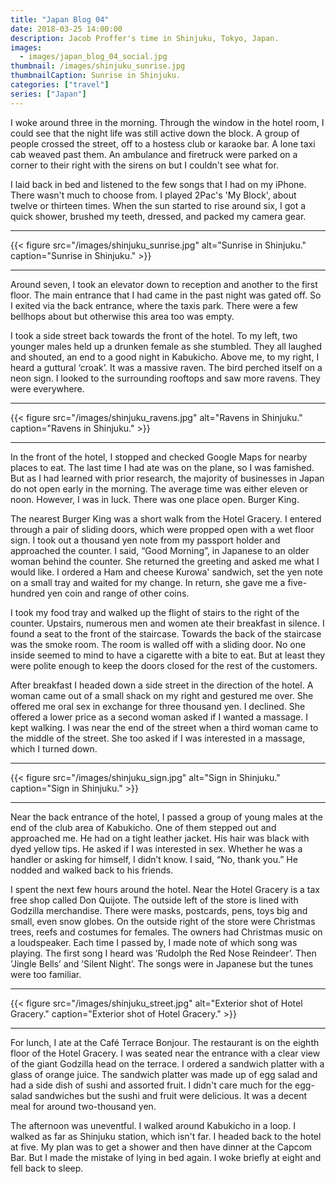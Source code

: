 ```yaml
---
title: "Japan Blog 04"
date: 2018-03-25 14:00:00
description: Jacob Proffer's time in Shinjuku, Tokyo, Japan.
images:
  - images/japan_blog_04_social.jpg
thumbnail: /images/shinjuku_sunrise.jpg
thumbnailCaption: Sunrise in Shinjuku.
categories: ["travel"]
series: ["Japan"]
---
```


I woke around three in the morning. Through the window in the hotel room, I could see that the night life was still active down the block. A group of people crossed the street, off to a hostess club or karaoke bar. A lone taxi cab weaved past them. An ambulance and firetruck were parked on a corner to their right with the sirens on but I couldn't see what for.

I laid back in bed and listened to the few songs that I had on my iPhone. There wasn't much to choose from. I played 2Pac's 'My Block', about twelve or thirteen times. When the sun started to rise around six, I got a quick shower, brushed my teeth, dressed, and packed my camera gear.

---

{{< figure src="/images/shinjuku_sunrise.jpg" alt="Sunrise in Shinjuku." caption="Sunrise in Shinjuku." >}}

---

Around seven, I took an elevator down to reception and another to the first floor. The main entrance that I had came in the past night was gated off. So I exited via the back entrance, where the taxis park. There were a few bellhops about but otherwise this area too was empty.

I took a side street back towards the front of the hotel. To my left, two younger males held up a drunken female as she stumbled. They all laughed and shouted, an end to a good night in Kabukicho. Above me, to my right, I heard a guttural ‘croak’. It was a massive raven. The bird perched itself on a neon sign. I looked to the surrounding rooftops and saw more ravens. They were everywhere.

---

{{< figure src="/images/shinjuku_ravens.jpg" alt="Ravens in Shinjuku." caption="Ravens in Shinjuku." >}}

---

In the front of the hotel, I stopped and checked Google Maps for nearby places to eat. The last time I had ate was on the plane, so I was famished. But as I had learned with prior research, the majority of businesses in Japan do not open early in the morning. The average time was either eleven or noon. However, I was in luck. There was one place open. Burger King.

The nearest Burger King was a short walk from the Hotel Gracery. I entered through a pair of sliding doors, which were propped open with a wet floor sign. I took out a thousand yen note from my passport holder and approached the counter. I said, “Good Morning”, in Japanese to an older woman behind the counter. She returned the greeting and asked me what I would like. I ordered a Ham and cheese Kurowa' sandwich, set the yen note on a small tray and waited for my change. In return, she gave me a five-hundred yen coin and range of other coins.

I took my food tray and walked up the flight of stairs to the right of the counter. Upstairs, numerous men and women ate their breakfast in silence. I found a seat to the front of the staircase. Towards the back of the staircase was the smoke room. The room is walled off with a sliding door. No one inside seemed to mind to have a cigarette with a bite to eat. But at least they were polite enough to keep the doors closed for the rest of the customers.

After breakfast I headed down a side street in the direction of the hotel. A woman came out of a small shack on my right and gestured me over. She offered me oral sex in exchange for three thousand yen. I declined. She offered a lower price as a second woman asked if I wanted a massage. I kept walking. I was near the end of the street when a third woman came to the middle of the street. She too asked if I was interested in a massage, which I turned down.

---

{{< figure src="/images/shinjuku_sign.jpg" alt="Sign in Shinjuku." caption="Sign in Shinjuku." >}}

---

Near the back entrance of the hotel, I passed a group of young males at the end of the club area of Kabukicho. One of them stepped out and approached me. He had on a tight leather jacket. His hair was black with dyed yellow tips. He asked if I was interested in sex. Whether he was a handler or asking for himself, I didn’t know. I said, “No, thank you.” He nodded and walked back to his friends.

I spent the next few hours around the hotel. Near the Hotel Gracery is a tax free shop called Don Quijote. The outside left of the store is lined with Godzilla merchandise. There were masks, postcards, pens, toys big and small, even snow globes. On the outside right of the store were Christmas trees, reefs and costumes for females. The owners had Christmas music on a loudspeaker. Each time I passed by, I made note of which song was playing. The first song I heard was ’Rudolph the Red Nose Reindeer’. Then ’Jingle Bells’ and ’Silent Night’. The songs were in Japanese but the tunes were too familiar.

---

{{< figure src="/images/shinjuku_street.jpg" alt="Exterior shot of Hotel Gracery." caption="Exterior shot of Hotel Gracery." >}}

---

For lunch, I ate at the Café Terrace Bonjour. The restaurant is on the eighth floor of the Hotel Gracery. I was seated near the entrance with a clear view of the giant Godzilla head on the terrace. I ordered a sandwich platter with a glass of orange juice. The sandwich platter was made up of egg salad and had a side dish of sushi and assorted fruit. I didn't care much for the egg-salad sandwiches but the sushi and fruit were delicious. It was a decent meal for around two-thousand yen.

The afternoon was uneventful. I walked around Kabukicho in a loop. I walked as far as Shinjuku station, which isn't far. I headed back to the hotel at five. My plan was to get a shower and then have dinner at the Capcom Bar. But I made the mistake of lying in bed again. I woke briefly at eight and fell back to sleep.
